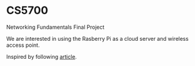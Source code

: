 # CS5700
Networking Fundamentals Final Project    

We are interested in using the Rasberry Pi as a cloud server and wireless access point.   

Inspired by following [article](https://www.hackster.io/jenfoxbot/make-your-pi-a-local-cloud-server-c4f3f1#toc-configure-network-address-translation----34-nat--34--9).
